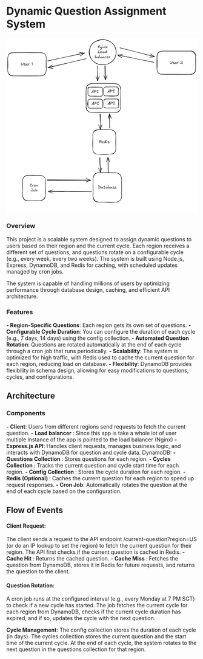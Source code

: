# Dynamic Question Assignment System

<img src="https://github.com/iMiebaka/QRS/blob/main/diagram.png?raw=true" />
 
### Overview
This project is a scalable system designed to assign dynamic questions to users based on their region and the current cycle. Each region receives a different set of questions, and questions rotate on a configurable cycle (e.g., every week, every two weeks). The system is built using Node.js, Express, DynamoDB, and Redis for caching, with scheduled updates managed by cron jobs.

The system is capable of handling millions of users by optimizing performance through database design, caching, and efficient API architecture.

### Features
<strong> - Region-Specific Questions</strong>: Each region gets its own set of questions.
<strong> - Configurable Cycle Duration</strong>: You can configure the duration of each cycle (e.g., 7 days, 14 days) using the config collection.
<strong> - Automated Question Rotation</strong>: Questions are rotated automatically at the end of each cycle through a cron job that runs periodically.
<strong> - Scalability</strong>: The system is optimized for high traffic, with Redis used to cache the current question for each region, reducing load on database.
<strong> - Flexibility</strong>: DynamoDB provides flexibility in schema design, allowing for easy modifications to questions, cycles, and configurations.

## Architecture
### Components
<strong> - Client</strong>: Users from different regions send requests to fetch the current question.
<strong> - Load balancer </strong>: Since this app is take a whole lot of user multiple instance of the app is pointed to the load balancer (Nginx)
<strong> - Express.js API</strong>: Handles client requests, manages business logic, and interacts with DynamoDB for question and cycle data.
DynamoDB:
<strong> - Questions Collection </strong>: Stores questions for each region.
<strong> - Cycles Collection </strong>: Tracks the current question and cycle start time for each region.
<strong> - Config Collection </strong>: Stores the cycle duration for each region.
<strong> - Redis (Optional) </strong>: Caches the current question for each region to speed up request responses.
<strong> - Cron Job</strong>: Automatically rotates the question at the end of each cycle based on the configuration.

## Flow of Events

#### Client Request:
The client sends a request to the API endpoint /current-question?region=US (or do an IP lookup to set the region) to fetch the current question for their region.
The API first checks if the current question is cached in Redis.
<strong> - Cache Hit </strong>: Returns the cached question.
<strong> - Cache Miss </strong>: Fetches the question from DynamoDB, stores it in Redis for future requests, and returns the question to the client.

#### Question Rotation:
A cron job runs at the configured interval (e.g., every Monday at 7 PM SGT) to check if a new cycle has started.
The job fetches the current cycle for each region from DynamoDB, checks if the current cycle duration has expired, and if so, updates the cycle with the next question.

<strong>Cycle Management</strong>:
The config collection stores the duration of each cycle (in days).
The cycles collection stores the current question and the start time of the current cycle.
At the end of each cycle, the system rotates to the next question in the questions collection for that region.
